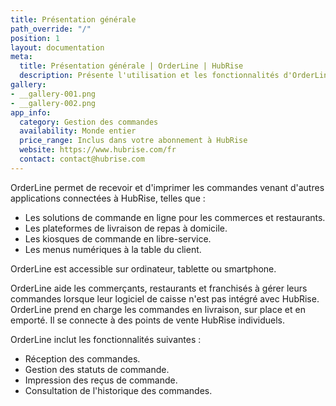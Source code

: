 ```yaml
---
title: Présentation générale
path_override: "/"
position: 1
layout: documentation
meta:
  title: Présentation générale | OrderLine | HubRise
  description: Présente l'utilisation et les fonctionnalités d'OrderLine permettant de gérer les boutiques physiques ou en ligne.
gallery:
- __gallery-001.png
- __gallery-002.png
app_info:
  category: Gestion des commandes
  availability: Monde entier
  price_range: Inclus dans votre abonnement à HubRise
  website: https://www.hubrise.com/fr
  contact: contact@hubrise.com
---
```


OrderLine permet de recevoir et d'imprimer les commandes venant d'autres applications connectées à HubRise, telles que :

- Les solutions de commande en ligne pour les commerces et restaurants.
- Les plateformes de livraison de repas à domicile.
- Les kiosques de commande en libre-service.
- Les menus numériques à la table du client.

OrderLine est accessible sur ordinateur, tablette ou smartphone.

OrderLine aide les commerçants, restaurants et franchisés à gérer leurs commandes lorsque leur logiciel de caisse n'est pas intégré avec HubRise. OrderLine prend en charge les commandes en livraison, sur place et en emporté. Il se connecte à des points de vente HubRise individuels.

OrderLine inclut les fonctionnalités suivantes :

- Réception des commandes.
- Gestion des statuts de commande.
- Impression des reçus de commande.
- Consultation de l'historique des commandes.
